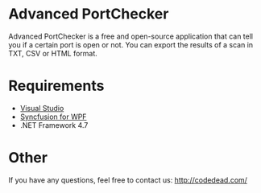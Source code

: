 # Advanced PortChecker

Advanced PortChecker is a free and open-source application that can tell you if a certain port is open or not.
You can export the results of a scan in TXT, CSV or HTML format.

# Requirements
* [Visual Studio](http://visualstudio.com)
* [Syncfusion for WPF](http://syncfusion.com/)
* .NET Framework 4.7

# Other
If you have any questions, feel free to contact us:
http://codedead.com/
